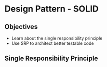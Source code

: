 # Design Pattern - SOLID


## Objectives

- Learn about the single responsibility principle
- Use SRP to architect better testable code

## Single Responsibility Principle

